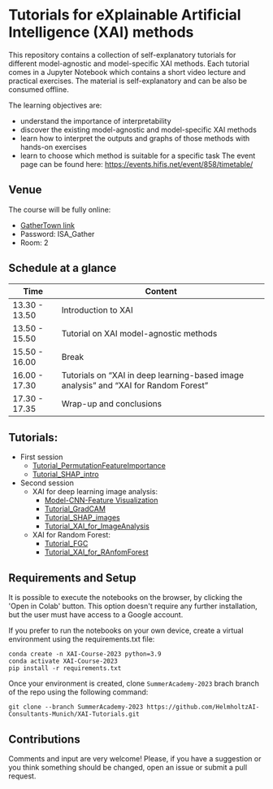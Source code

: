 # Tutorials for eXplainable Artificial Intelligence (XAI) methods

This repository contains a collection of self-explanatory tutorials for different model-agnostic and model-specific XAI methods.
Each tutorial comes in a Jupyter Notebook which contains a short video lecture and practical exercises.
The material is self-explanatory and can be also be consumed offline.

The learning objectives are:

- understand the importance of interpretability
- discover the existing model-agnostic and model-specific XAI methods
- learn how to interpret the outputs and graphs of those methods with hands-on exercises
- learn to choose which method is suitable for a specific task
The event page can be found here: https://events.hifis.net/event/858/timetable/

## Venue
The course will be fully online:
- [GatherTown link](https://app.gather.town/app/nkxyTbuI84smfiQk/HMC-Workshop-Lounge)
- Password: ISA_Gather
- Room: 2

## Schedule at a glance

| Time          | Content |
| ------------- | -------- |
| 13.30 - 13.50 | Introduction to XAI |
| 13.50 - 15.50 | Tutorial on XAI model-agnostic methods 
| 15.50 - 16.00 | Break |
| 16.00 - 17.30 | Tutorials on “XAI in deep learning-based image analysis” and “XAI for Random Forest” |
| 17.30 - 17.35 | Wrap-up and conclusions |

## Tutorials:
- First session
  - [Tutorial_PermutationFeatureImportance](https://github.com/HelmholtzAI-Consultants-Munich/XAI-Tutorials/blob/SummerAcademy-2023/xai-model-agnostic/Tutorial_PermutationFeatureImportance.ipynb)
  - [Tutorial_SHAP_intro](https://github.com/HelmholtzAI-Consultants-Munich/XAI-Tutorials/blob/SummerAcademy-2023/xai-model-agnostic/Tutorial_SHAP.ipynb)
- Second session
  - XAI for deep learning image analysis:
    - [Model-CNN-Feature Visualization](https://github.com/HelmholtzAI-Consultants-Munich/XAI-Tutorials/blob/SummerAcademy-2023/data_and_models/Model-CNN-FeatureVisualization.ipynb)
    - [Tutorial_GradCAM](https://github.com/HelmholtzAI-Consultants-Munich/XAI-Tutorials/blob/SummerAcademy-2023/xai-model-specific/Tutorial_Grad-CAM.ipynb)
    - [Tutorial_SHAP_images](https://github.com/HelmholtzAI-Consultants-Munich/XAI-Tutorials/blob/SummerAcademy-2023/xai-model-agnostic/Tutorial_SHAP_Images.ipynb)
    - [Tutorial_XAI_for_ImageAnalysis](https://github.com/HelmholtzAI-Consultants-Munich/XAI-Tutorials/blob/SummerAcademy-2023/xai-model-specific/Tutorial_XAI_for_ImageAnalysis.ipynb)
  - XAI for Random Forest:
    - [Tutorial_FGC](https://github.com/HelmholtzAI-Consultants-Munich/XAI-Tutorials/blob/SummerAcademy-2023/xai-model-specific/Tutorial_FGC.ipynb)
    - [Tutorial_XAI_for_RAnfomForest](https://github.com/HelmholtzAI-Consultants-Munich/XAI-Tutorials/blob/SummerAcademy-2023/xai-model-specific/Tutorial_XAI_for_RandomForests.ipynb)


## Requirements and Setup

It is possible to execute the notebooks on the browser, by clicking the 'Open in Colab' button. This option doesn't require any further installation, but the user must have access to a Google account.

If you prefer to run the notebooks on your own device, create a virtual environment using the requirements.txt file:
```
conda create -n XAI-Course-2023 python=3.9
conda activate XAI-Course-2023
pip install -r requirements.txt
```

Once your environment is created, clone `SummerAcademy-2023` brach branch of the repo using the following command:

```
git clone --branch SummerAcademy-2023 https://github.com/HelmholtzAI-Consultants-Munich/XAI-Tutorials.git
```

## Contributions

Comments and input are very welcome! Please, if you have a suggestion or you think something should be changed, open an issue or submit a pull request. 
